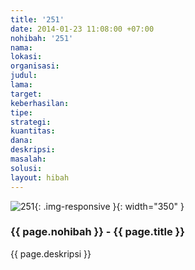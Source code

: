 ```yaml
---
title: '251'
date: 2014-01-23 11:08:00 +07:00
nohibah: '251'
nama: 
lokasi: 
organisasi: 
judul: 
lama: 
target: 
keberhasilan: 
tipe: 
strategi: 
kuantitas: 
dana: 
deskripsi: 
masalah: 
solusi: 
layout: hibah
---
```


![251](/static/img/hibahcms/251.png){: .img-responsive }{: width="350" }

### {{ page.nohibah }} - {{ page.title }}

{{ page.deskripsi }}
